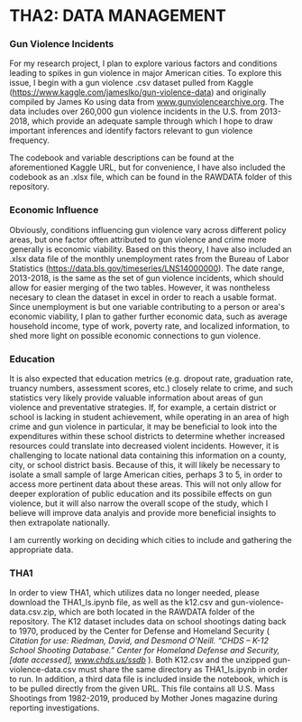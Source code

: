 # THA2: DATA MANAGEMENT

### Gun Violence Incidents

For my research project, I plan to explore various factors and conditions leading to spikes in gun violence in major American cities. To explore this issue, I begin with a gun violence .csv dataset pulled from Kaggle (https://www.kaggle.com/jameslko/gun-violence-data) and originally compiled by James Ko using data from www.gunviolencearchive.org. The data includes over 260,000 gun violence incidents in the U.S. from 2013-2018, which provide an adequate sample through which I hope to draw important inferences and identify factors relevant to gun violence frequency. 

The codebook and variable descriptions can be found at the aforementioned Kaggle URL, but for convenience, I have also included the codebook as an .xlsx file, which can be found in the RAWDATA folder of this repository.

### Economic Influence

Obviously, conditions influencing gun violence vary across different policy areas, but one factor often attributed to gun violence and crime more generally is economic viability. Based on this theory, I have also included an .xlsx data file of the monthly unemployment rates from the Bureau of Labor Statistics (https://data.bls.gov/timeseries/LNS14000000). The date range, 2013-2018, is the same as the set of gun violence incidents, which should allow for easier merging of the two tables. However, it was nontheless necesary to clean the dataset in excel in order to reach a usable format. Since unemployment is but one variable contributing to a person or area's economic viability, I plan to gather further economic data, such as average household income, type of work, poverty rate, and localized information, to shed more light on possible economic connections to gun violence.

### Education

It is also expected that education metrics (e.g. dropout rate, graduation rate, truancy numbers, assessment scores, etc.) closely relate to crime, and such statistics very likely provide valuable information about areas of gun violence and preventative strategies. If, for example, a certain district or school is lacking in student achievement, while operating in an area of high crime and gun violence in particular, it may be beneficial to look into the expenditures within these school districts to determine whether increased resources could translate into decreased violent incidents. However, it is challenging to locate national data containing this information on a county, city, or school district basis. Because of this, it will likely be necessary to isolate a small sample of large American cities, perhaps 3 to 5, in order to access more pertinent data about these areas. This will not only allow for deeper exploration of public education and its possibile effects on gun violence, but it will also narrow the overall scope of the study, which I believe will improve data analyis and provide more beneficial insights to then extrapolate nationally. 

I am currently working on deciding which cities to include and gathering the appropriate data.

### THA1

In order to view THA1, which utilizes data no longer needed, please download the THA1_ls.ipynb file, as well as the k12.csv and gun-violence-data.csv.zip, which are both located in the RAWDATA folder of the repository. The K12 dataset includes data on school shootings dating back to 1970, produced by the Center for Defense and Homeland Security (<i> Citation for use: Riedman, David, and Desmond O’Neill. “CHDS – K-12 School Shooting Database.” Center for Homeland Defense and Security, [date accessed], www.chds.us/ssdb </i>). Both K12.csv and the unzipped gun-violence-data.csv must share the same directory as THA1_ls.ipynb in order to run. In addition, a third data file is included inside the notebook, which is to be pulled directly from the given URL. This file contains all U.S. Mass Shootings from 1982-2019, produced by Mother Jones magazine during reporting investigations.
